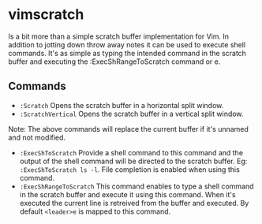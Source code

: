 vimscratch
==========

Is a bit more than a simple scratch buffer implementation for Vim. In addition to jotting down throw away notes it can be used to execute shell commands. It's as simple as typing the intended command in the scratch buffer and executing the :ExecShRangeToScratch command or <leader>e.

## Commands

- `:Scratch` Opens the scratch buffer in a horizontal split window.
- `:ScratchVertical` Opens the scratch buffer in a vertical split window.

Note: The above commands will replace the current buffer if it's unnamed and not modified. 

- `:ExecShToScratch` Provide a shell command to this command and the output of the shell command will be directed to the scratch buffer. Eg: `:ExecShToScratch ls -l`. File completion is enabled when using this command.
- `:ExecShRangeToScratch` This command enables to type a shell command in the scratch buffer and execute it using this command. When it's executed the current line is retreived from the buffer and executed. By default `<leader>e` is mapped to this command.

